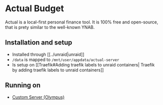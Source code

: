 # Actual Budget

Actual is a local-first personal finance tool. It is 100% free and open-source, that is prety similar to the well-known YNAB. 

## Installation and setup
- Installed through [[../unraid|unraid]]
- `/data` is mapped to `/mnt/user/appdata/actual-server`
- Is setup on [[Traefik#Adding traefik labels to unraid containers| Traefik by adding traefik labels to unraid containers]]

## Running on
- [Custom Server (Olympus)](../servers/Custom%20Server%20(Olympus).md)